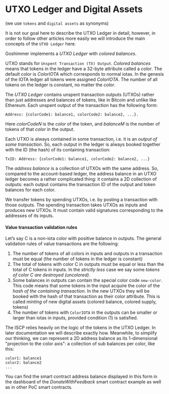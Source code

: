 # UTXO Ledger and Digital Assets

(we use `tokens` and `digital assets` as synonyms)

It is not our goal here to describe the UTXO Ledger in detail, however, in order
to follow other articles more easily we will introduce the main concepts of
the `UTXO Ledger` here.

Goshimmer implements a _UTXO Ledger_ with _colored balances_.

UTXO stands for `Unspent Transaction (TX) Output`. _Colored balances_ means that
tokens in the ledger have a 32-byte attribute called a _color_. The default
color is _ColorIOTA_ which corresponds to normal iotas. In the genesis of the
IOTA ledger all tokens were assigned _ColorIOTA_. The number of all tokens on
the ledger is constant, no matter the _color_.

The _UTXO Ledger_ contains unspent transaction outputs (UTXOs) rather than just
addresses and balances of tokens, like in Bitcoin and unlike like Ethereum.
Each unspent output of the transaction has the following form:

```
Address: {colorCode1: balance1, colorCode2: balance2, ...}. 
```

Here _colorCodeN_ is the _color_ of the token, and _balanceM_ is the number of
tokens of that _color_ in the output.

Each UTXO is always contained in some transaction, i.e. it is an _output of some
transaction_. So, each output in the ledger is always booked together with the
ID (the hash) of its containing transaction:

```
TxID: Address: {colorCode1: balance1, colorCode2: balance2, ...}
```

The _address balance_ is a collection of UTXOs with the same address. So,
compared to the account-based ledger, the address balance in an UTXO ledger
becomes a rather complicated thing: it contains a 2D collection of outputs: each
output contains the transaction ID of the output and token balances for each
color.

We transfer tokens by spending UTXOs, i.e. by posting a transaction with those
outputs. The spending transaction takes UTXOs as inputs and produces new UTXOs.
It must contain valid signatures corresponding to the addresses of its inputs.

#### Value transaction validation rules

Let’s say C is a non-iota color with positive balance in outputs. The general
validation rules of value transactions are the following:

1. The number of tokens of all colors in inputs and outputs in a transaction
   must be equal (the number of tokens in the ledger is constant)
2. The total of tokens with color C in outputs must be equal or less than the
   total of C tokens in inputs. In the _strictly less_ case we say some _tokens
   of color C are destroyed (uncolored)_.
3. Some balances in outputs can contain the special color code `new-color`. This
   code means that some tokens in the input acquire the color of the _hash of
   the containing transaction_. In the new UTXOs they will be booked with the
   hash of that transaction as their color attribute. This is called
   _minting_ of new digital assets (colored balance, colored supply, tokens)
4. The number of tokens with `ColorIOTA` in the outputs can be smaller or
   larger than iotas in inputs, provided condition (1) is satisfied.

The ISCP relies heavily on the logic of the tokens in the UTXO Ledger. In later
documentation we will describe exactly how. Meanwhile, to simplify our thinking,
we can represent a 2D address balance as its 1-dimensional "projection to the
color axis": a collection of sub balances per color, like this:

```
color1: balance1
color2: balance2
...
``` 

You can find the smart contract address balance displayed in this form in the
dashboard of the _DonateWithFeedback_ smart contract example as well as in other
PoC smart contracts.
